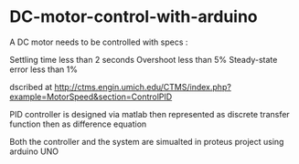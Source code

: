 # DC-motor-control-with-arduino

A DC motor needs to be controlled with specs :

Settling time less than 2 seconds
Overshoot less than 5%
Steady-state error less than 1%

dscribed at 
http://ctms.engin.umich.edu/CTMS/index.php?example=MotorSpeed&section=ControlPID

PID controller is designed via matlab then represented as discrete transfer function then as difference equation

Both the controller and the system are simualted in proteus project using arduino UNO 
